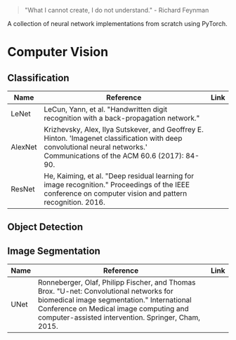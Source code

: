>"What I cannot create, I do not understand." - Richard Feynman

A collection of neural network implementations from scratch using PyTorch. 


# Computer Vision

## Classification 

| Name| Reference|Link|
|-------|---------------------------------------------------------------------------------------|------|
|LeNet| LeCun, Yann, et al. "Handwritten digit recognition with a back-propagation network."  ||
|AlexNet|Krizhevsky, Alex, Ilya Sutskever, and Geoffrey E. Hinton. 'Imagenet classification with deep convolutional neural networks.' Communications of the ACM 60.6 (2017): 84-90.|      |
|ResNet|He, Kaiming, et al. "Deep residual learning for image recognition." Proceedings of the IEEE conference on computer vision and pattern recognition. 2016.|

## Object Detection


## Image Segmentation 

| Name| Reference|Link|
|-------|---------------------------------------------------------------------------------------|------|
|UNet|Ronneberger, Olaf, Philipp Fischer, and Thomas Brox. "U-net: Convolutional networks for biomedical image segmentation." International Conference on Medical image computing and computer-assisted intervention. Springer, Cham, 2015.||

